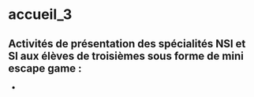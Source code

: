 # accueil_3
Activités de présentation des spécialités NSI et SI aux élèves de troisièmes sous forme de mini escape game :
- 
- 
